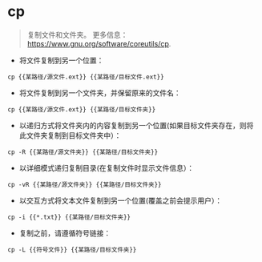 # cp

> 复制文件和文件夹。
> 更多信息：<https://www.gnu.org/software/coreutils/cp>.

- 将文件复制到另一个位置：

`cp {{某路径/源文件.ext}} {{某路径/目标文件.ext}}`

- 将文件复制到另一个文件夹，并保留原来的文件名：

`cp {{某路径/源文件.ext}} {{某路径/目标文件夹}}`

- 以递归方式将文件夹内的内容复制到另一个位置(如果目标文件夹存在，则将此文件夹复制到目标文件夹中）：

`cp -R {{某路径/源文件夹}} {{某路径/目标文件夹}}`

- 以详细模式递归复制目录(在复制文件时显示文件信息）：

`cp -vR {{某路径/源文件夹}} {{某路径/目标文件夹}}`

- 以交互方式将文本文件复制到另一个位置(覆盖之前会提示用户）：

`cp -i {{*.txt}} {{某路径/目标文件夹}}`

- 复制之前，请遵循符号链接：

`cp -L {{符号文件}} {{某路径/目标文件夹}}`
